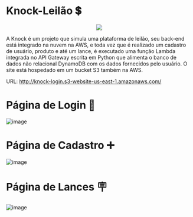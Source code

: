 # Knock-Leilão 💲

<div align="center">
<img src="https://user-images.githubusercontent.com/80990667/166729701-803a15d2-2328-4813-b417-845ecccec9be.png" />
</div>

A Knock é um projeto que simula uma plataforma de leilão, seu back-end está integrado na nuvem na AWS, e toda vez que é realizado um cadastro de usuário, produto e até um lance, é executado uma função Lambda integrada no API Gateway escrita em Python que alimenta o banco de dados não relacional DynamoDB com os dados fornecidos pelo usuário. O site está hospedado em um bucket S3 também na AWS.

URL: http://knock-login.s3-website-us-east-1.amazonaws.com/


# Página de Login 🚪
![image](https://user-images.githubusercontent.com/80990667/166740804-c3c532b4-a060-44ef-bed3-5fe8491c5eed.png)

# Página de Cadastro ➕
![image](https://user-images.githubusercontent.com/80990667/166741738-718f5dbe-c8bf-443d-bdbd-1b7dd19799c1.png)

# Página de Lances 🪧
![image](https://user-images.githubusercontent.com/80990667/166744184-fa955724-c296-407f-af12-277443c8e158.png)
